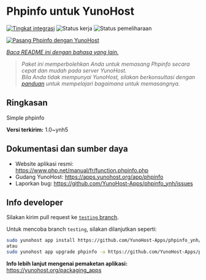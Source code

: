 <!--
N.B.: README ini dibuat secara otomatis oleh <https://github.com/YunoHost/apps/tree/master/tools/readme_generator>
Ini TIDAK boleh diedit dengan tangan.
-->

# Phpinfo untuk YunoHost

[![Tingkat integrasi](https://dash.yunohost.org/integration/phpinfo.svg)](https://ci-apps.yunohost.org/ci/apps/phpinfo/) ![Status kerja](https://ci-apps.yunohost.org/ci/badges/phpinfo.status.svg) ![Status pemeliharaan](https://ci-apps.yunohost.org/ci/badges/phpinfo.maintain.svg)

[![Pasang Phpinfo dengan YunoHost](https://install-app.yunohost.org/install-with-yunohost.svg)](https://install-app.yunohost.org/?app=phpinfo)

*[Baca README ini dengan bahasa yang lain.](./ALL_README.md)*

> *Paket ini memperbolehkan Anda untuk memasang Phpinfo secara cepat dan mudah pada server YunoHost.*  
> *Bila Anda tidak mempunyai YunoHost, silakan berkonsultasi dengan [panduan](https://yunohost.org/install) untuk mempelajari bagaimana untuk memasangnya.*

## Ringkasan

Simple phpinfo

**Versi terkirim:** 1.0~ynh5
## Dokumentasi dan sumber daya

- Website aplikasi resmi: <https://www.php.net/manual/fr/function.phpinfo.php>
- Gudang YunoHost: <https://apps.yunohost.org/app/phpinfo>
- Laporkan bug: <https://github.com/YunoHost-Apps/phpinfo_ynh/issues>

## Info developer

Silakan kirim pull request ke [`testing` branch](https://github.com/YunoHost-Apps/phpinfo_ynh/tree/testing).

Untuk mencoba branch `testing`, silakan dilanjutkan seperti:

```bash
sudo yunohost app install https://github.com/YunoHost-Apps/phpinfo_ynh/tree/testing --debug
atau
sudo yunohost app upgrade phpinfo -u https://github.com/YunoHost-Apps/phpinfo_ynh/tree/testing --debug
```

**Info lebih lanjut mengenai pemaketan aplikasi:** <https://yunohost.org/packaging_apps>
